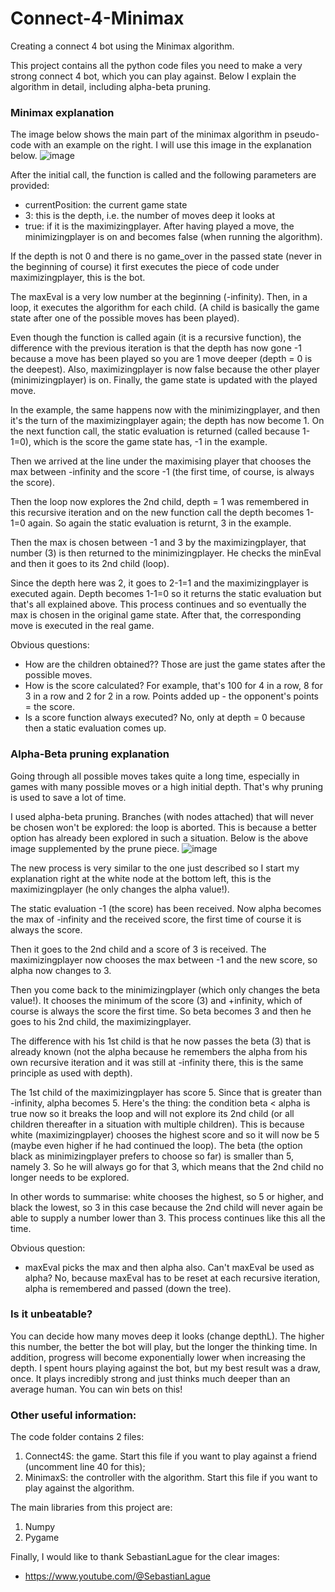 # Connect-4-Minimax
Creating a connect 4 bot using the Minimax algorithm.

This project contains all the python code files you need to make a very strong connect 4 bot, which you can play against. Below I explain the algorithm in detail, including alpha-beta pruning.

### Minimax explanation
The image below shows the main part of the minimax algorithm in pseudo-code with an example on the right. I will use this image in the explanation below.
![image](https://github.com/user-attachments/assets/4c428ed5-f1aa-4440-a58b-9d26ec6c4e98)

After the initial call, the function is called and the following parameters are provided:
- currentPosition: the current game state
- 3: this is the depth, i.e. the number of moves deep it looks at
- true: if it is the maximizingplayer. After having played a move, the minimizingplayer is on and becomes false (when running the algorithm).

If the depth is not 0 and there is no game_over in the passed state (never in the beginning of course) it first executes the piece of code under maximizingplayer, this is the bot.

The maxEval is a very low number at the beginning (-infinity). Then, in a loop, it executes the algorithm for each child. (A child is basically the game state after one of the possible moves has been played).

Even though the function is called again (it is a recursive function), the difference with the previous iteration is that the depth has now gone -1 because a move has been played so you are 1 move deeper (depth = 0 is the deepest). Also, maximizingplayer is now false because the other player (minimizingplayer) is on. Finally, the game state is updated with the played move.

In the example, the same happens now with the minimizingplayer, and then it's the turn of the maximizingplayer again; the depth has now become 1. On the next function call, the static evaluation is returned (called because 1-1=0), which is the score the game state has, -1 in the example.

Then we arrived at the line under the maximising player that chooses the max between -infinity and the score -1 (the first time, of course, is always the score).

Then the loop now explores the 2nd child, depth = 1 was remembered in this recursive iteration and on the new function call the depth becomes 1-1=0 again. So again the static evaluation is returnt, 3 in the example.

Then the max is chosen between -1 and 3 by the maximizingplayer, that number (3) is then returned to the minimizingplayer. He checks the minEval and then it goes to its 2nd child (loop).

Since the depth here was 2, it goes to 2-1=1 and the maximizingplayer is executed again. Depth becomes 1-1=0 so it returns the static evaluation but that's all explained above. This process continues and so eventually the max is chosen in the original game state. After that, the corresponding move is executed in the real game.

Obvious questions:
- How are the children obtained?? Those are just the game states after the possible moves.
- How is the score calculated? For example, that's 100 for 4 in a row, 8 for 3 in a row and 2 for 2 in a row. Points added up - the opponent's points = the score.
- Is a score function always executed? No, only at depth = 0 because then a static evaluation comes up.

### Alpha-Beta pruning explanation
Going through all possible moves takes quite a long time, especially in games with many possible moves or a high initial depth. That's why pruning is used to save a lot of time.

I used alpha-beta pruning. Branches (with nodes attached) that will never be chosen won't be explored: the loop is aborted. This is because a better option has already been explored in such a situation.  Below is the above image supplemented by the prune piece.
![image](https://github.com/user-attachments/assets/0902aeb8-9bae-4e83-a274-bfc282fbc886)

The new process is very similar to the one just described so I start my explanation right at the white node at the bottom left, this is the maximizingplayer (he only changes the alpha value!). 

The static evaluation -1 (the score) has been received. Now alpha becomes the max of -infinity and the received score, the first time of course it is always the score. 

Then it goes to the 2nd child and a score of 3 is received. The maximizingplayer now chooses the max between -1 and the new score, so alpha now changes to 3. 

Then you come back to the minimizingplayer (which only changes the beta value!). It chooses the minimum of the score (3) and +infinity, which of course is always the score the first time. So beta becomes 3 and then he goes to his 2nd child, the maximizingplayer. 

The difference with his 1st child is that he now passes the beta (3) that is already known (not the alpha because he remembers the alpha from his own recursive iteration and it was still at -infinity there, this is the same principle as used with depth). 

The 1st child of the maximizingplayer has score 5. Since that is greater than -infinity, alpha becomes 5. Here's the thing: the condition beta < alpha is true now so it breaks the loop and will not explore its 2nd child (or all children thereafter in a situation with multiple children). This is because white (maximizingplayer) chooses the highest score and so it will now be 5 (maybe even higher if he had continued the loop). The beta (the option black as minimizingplayer prefers to choose so far) is smaller than 5, namely 3. So he will always go for that 3, which means that the 2nd child no longer needs to be explored. 

In other words to summarise: white chooses the highest, so 5 or higher, and black the lowest, so 3 in this case because the 2nd child will never again be able to supply a number lower than 3. This process continues like this all the time.

Obvious question:
- maxEval picks the max and then alpha also. Can't maxEval be used as alpha? No, because maxEval has to be reset at each recursive iteration, alpha is remembered and passed (down the tree).

### Is it unbeatable?
You can decide how many moves deep it looks (change depthL). The higher this number, the better the bot will play, but the longer the thinking time. In addition, progress will become exponentially lower when increasing the depth. 
I spent hours playing against the bot, but my best result was a draw, once. It plays incredibly strong and just thinks much deeper than an average human. You can win bets on this!

### Other useful information:
The code folder contains 2 files:
  1. Connect4S: the game. Start this file if you want to play against a friend (uncomment line 40 for this);
  2. MinimaxS: the controller with the algorithm. Start this file if you want to play against the algorithm.

The main libraries from this project are:
  1. Numpy
  2. Pygame

Finally, I would like to thank SebastianLague for the clear images:
  - https://www.youtube.com/@SebastianLague
